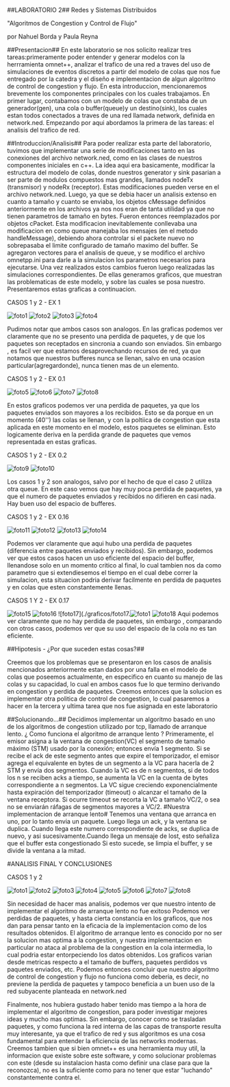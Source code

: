 ##LABORATORIO 2##
Redes y Sistemas Distribuidos

"Algoritmos de Congestion y Control de Flujo"

por Nahuel Borda y Paula Reyna

##Presentacion##
En este laboratorio se nos solicito realizar tres tareas:primeramente poder entender y generar
modelos con la herrramienta omnet++, analizar el trafico de una red a traves del uso de simulaciones de eventos discretos a partir del modelo de colas que nos fue entregado por la catedra
y el diseño e implementacion de algun algoritmo de control de congestion y flujo.
En esta introduccion, mencionaremos brevemente los componentes principales con los cuales trabajamos. En primer lugar, contabamos con un modelo de colas que constaba de un generador(gen),
una cola o buffer(queue)y un destino(sink), los cuales estan todos conectados a traves de una red llamada network, definida en network.ned.
Empezando por aqui abordamos la primera de las tareas: el analisis del trafico de red.

##Introduccion/Analisis##
Para poder realizar esta parte del laboratorio, tuvimos que implementar una serie de modificaciones
tanto en las conexiones del archivo network.ned, como en las clases de nuestros componentes iniciales en c++.
La idea aqui era basicamente, modificar la estructura del modelo de colas, donde nuestros
generator y sink pasarian a ser parte de modulos compuestos mas grandes, llamados nodeTx
(transmisor) y nodeRx (receptor). Estas modificaciones pueden verse en el archivo network.ned.
Luego, ya que se debia hacer un analisis extenso en cuanto a tamaño y cuanto se enviaba, los
objetos cMessage definidos anteriormente en los archivos ya nos nos eran de tanta utilidad ya que
no tienen parametros de tamaño en bytes. Fueron entonces reemplazados por objetos cPacket.
Esta modificacion inevitablemente conllevaba una modificacion en como queue manejaba los mensajes
(en el metodo handleMessage), debiendo ahora controlar si el packete nuevo no sobrepasaba el
limite configurado de tamaño maximo del buffer. Se agregaron vectores para el analisis de queue, 
y se modifico el archivo omnetpp.ini para darle a la simulacion los parametros necesarios para
ejecutarse.
Una vez realizados estos cambios fueron luego realizadas las simulaciones correspondientes.
De ellas generamos graficos, que muestran las problematicas de este modelo, y sobre las cuales
se posa nuestro. Presentaremos estas graficas a continuacion.

CASOS 1 y 2 - EX 1


![foto1](./graficos/foto1.svg)
![foto2](./graficos/foto2.svg)
![foto3](./graficos/foto3.svg)
![foto4](./graficos/foto4.svg)

Pudimos notar que ambos casos son analogos. En las graficas podemos ver claramente que no se
presento una perdida de paquetes, y de que los paquetes son receptados en sincronia a cuando
son enviados. Sin embargo , es facil ver que estamos desaprovechando recursos de red, ya que notamos que nuestros bufferes nunca se llenan, salvo en una ocasion particular(agregardonde),
nunca tienen mas de un elemento.


CASOS 1 y 2 - EX 0.1

![foto5](./graficos/foto5.svg)
![foto6](./graficos/foto6.svg)
![foto7](./graficos/foto7.svg)
![foto8](./graficos/foto8.svg)

En estos graficos podemos ver una perdida de paquetes, ya que los paquetes enviados son mayores
a los recibidos. Esto se da porque en un momento (40'') las colas se llenan, y con la poltiica de congestion que esta aplicada en este momento en el modelo, estos paquetes se eliminan. Esto
logicamente deriva en la perdida grande de paquetes que vemos representada en estas graficas.


CASOS 1 y 2 - EX 0.2

![foto9](./graficos/foto9.svg)
![foto10](./graficos/foto10.svg)

Los casos 1 y 2 son analogos, salvo por el hecho de que el caso 2 utiliza otra queue.
En este caso vemos que hay muy poca perdida de paquetes, ya que el numero de paquetes
enviados y recibidos no difieren en casi nada. Hay buen uso del espacio de bufferes.


CASOS 1 y 2 - EX 0.16

![foto11](./graficos/foto11.svg)
![foto12](./graficos/foto12.svg)
![foto13](./graficos/foto13.svg)
![foto14](./graficos/foto14.svg)

Podemos ver claramente que aqui hubo una perdida de paquetes (diferencia entre paquetes enviados y recibidos). Sin embargo, podemos ver que estos casos hacen un uso eficiente del espacio del buffer,
llenandose solo en un momento critico al final, lo cual tambien nos da como parametro que si
extendiesemos el tiempo en el cual debe correr la simulacion, esta situacion podria derivar
facilmente en perdida de paquetes y en colas que esten constantemente llenas.


CASOS 1 Y 2 - EX 0.17

![foto15](./graficos/foto15.svg)
![foto16](./graficos/foto16.svg)
![foto17](./graficos/foto17.![foto1](./graficos/implementacion/foto1.svg)
![foto18](./graficos/foto18.svg)
Aqui podemos ver claramente que no hay perdida de paquetes, sin embargo , comparando con otros casos, podemos ver que su uso del espacio de la cola no es tan eficiente.


##Hipotesis - ¿Por que suceden estas cosas?##

Creemos que los problemas que se presentaron en los casos de analisis mencionados anteriormente
estan dados por una falla en el modelo de colas que poseemos actualmente, en especifico
en cuanto su manejo de las colas y su capacidad, lo cual en ambos casos fue lo que termino
derivando en congestion y perdida de paquetes.
Creemos entonces que la solucion es implementar otra politica de control de congestion, lo cual
pasaremos a hacer en la tercera y ultima tarea que nos fue asignada en este laboratorio



##Solucionando...##
Decidimos implementar un algoritmo basado en uno de los algoritmos de congestion utilizado por tcp, llamado de arranque lento.
¿ Como funciona el algoritmo de arranque lento ?
Primeramente, el emisor asigna a la ventana de congestion(VC) el segmento de tamaño máximo (STM) usado por la conexión; entonces envía 1 segmento.
Si se recibe el ack de este segmento antes que expire el temporizador, el emisor agrega el equivalente en bytes de un segmento a la VC para
hacerla de 2 STM y envía dos segmentos. Cuando la VC es de n segmentos, si de todos los n se reciben acks a tiempo, se aumenta la VC en la cuenta de bytes correspondiente a n segmentos. La VC sigue creciendo exponencialmente hasta expiración del temporizador (timeout) o alcanzar el tamaño de la ventana receptora. Si ocurre timeout se recorta la VC a tamaño VC/2, o sea no se enviarán ráfagas de segmentos mayores a VC/2.
#Nuestra implementacion de arranque lento#
Tenemos una ventana que arranca en uno, por lo tanto envia un paquete. Luego llega un ack, y la ventana se duplica. Cuando llega este numero
correspondiente de acks, se duplica de nuevo, y asi sucesivamente.Cuando llega un mensaje de lost, esto señaliza que el buffer esta congestionado
Si esto sucede, se limpia el buffer, y se divide la ventana a la mitad.

#ANALISIS FINAL Y CONCLUSIONES 

CASOS 1 y 2 


![foto1](./graficos/implementacion/foto1.svg)
![foto2](./graficos/implementacion/foto2.svg)
![foto3](./graficos/implementacion/foto3.svg)
![foto4](./graficos/implementacion/foto4.svg)
![foto5](./graficos/implementacion/foto5.svg)
![foto6](./graficos/implementacion/foto6.svg)
![foto7](./graficos/implementacion/foto7.svg)
![foto8](./graficos/implementacion/foto8.svg)

Sin necesidad de hacer mas analisis, podemos ver que nuestro intento de implementar el algoritmo de arranque lento no fue exitoso
Podemos ver perdidas de paquetes, y hasta cierta constancia en los graficos, que nos dan para pensar tanto en la eficacia de la implementacion como de los resultados obtenidos.
El algoritmo de arranque lento es conocido por no ser la solucion mas optima a la congestion, y nuestra implementacion en particular
no ataca al problema de la congestion en la cola intermedia, lo cual podria estar entorpeciendo los datos obtenidos. Los graficos varian desde metricas respecto a el tamaño de buffers, paquetes perdidos vs paquetes enviados, etc. 
Podemos entonces concluir que nuestro algoritmo de control de congestion y flujo no funciona como deberia, es decir, no previene la perdida de paquetes y tampoco beneficia a un buen uso de la red subyacente planteada en network.ned

Finalmente, nos hubiera gustado haber tenido mas tiempo a la hora de implementar el algoritmo de congestion, para poder investigar mejores ideas y mucho mas optimas. Sin embargo, conocer como se trasladan paquetes, y como funciona la red interna de las capas de transporte resulta muy interesante, ya que el trafico de red y sus algoritmos es una cosa fundamental para entender la eficiencia de las networks modernas.
Creemos tambien que si bien omnet++ es una herramienta muy util, la informacion que existe sobre este software, y como solucionar problemas con este (desde su instalacion hasta como definir una clase para que la reconozca), no es la suficiente como para no tener que estar "luchando" constantemente contra el.




